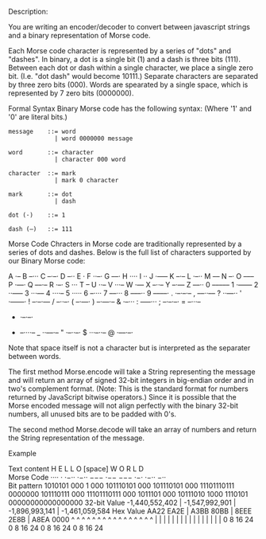 Description:

You are writing an encoder/decoder to convert between javascript strings and a binary representation of Morse code.

Each Morse code character is represented by a series of "dots" and "dashes". In binary, a dot is a single bit (1) and a dash is three bits (111). Between each dot or dash within a single character, we place a single zero bit. (I.e. "dot dash" would become 10111.) Separate characters are separated by three zero bits (000). Words are spearated by a single space, which is represented by 7 zero bits (0000000).


Formal Syntax
Binary Morse code has the following syntax: (Where '1' and '0' are literal bits.)

    message    ::= word
                 | word 0000000 message

    word       ::= character
                 | character 000 word

    character  ::= mark
                 | mark 0 character

    mark       ::= dot
                 | dash

    dot (·)    ::= 1

    dash (–)   ::= 111


Morse Code
Chracters in Morse code are traditionally represented by a series of dots and dashes. Below is the full list of characters supported by our Binary Morse code:

A    ·–
B    –···
C    –·–·
D    –··
E    ·
F    ··–·
G    ––·
H    ····
I    ··
J    ·–––
K    –·–
L    ·–··
M    ––
N    –·
O    –––
P    ·––·
Q    ––·–
R    ·–·
S    ···
T    –
U    ··–
V    ···–
W    ·––
X    –··–
Y    –·––
Z    ––··
0    –––––
1    ·––––
2    ··–––
3    ···––
4    ····–
5    ·····
6    –····
7    ––···
8    –––··
9    ––––·
.    ·–·–·–
,    ––··––
?    ··––··
'    ·––––·
!    –·–·––
/    –··–·
(    –·––·
)    –·––·–
&    ·–···
:    –––···
;    –·–·–·
=    –···–
+    ·–·–·
-    –····–
_    ··––·–
"    ·–··–·
$    ···–··–
@    ·––·–·


Note that space itself is not a character but is interpreted as the separater between words.

The first method Morse.encode will take a String representing the message and will return an array of signed 32-bit integers in big-endian order and in two's complement format. (Note: This is the standard format for numbers returned by JavaScript bitwise operators.) Since it is possible that the Morse encoded message will not align perfectly with the binary 32-bit numbers, all unused bits are to be padded with 0's.

The second method Morse.decode will take an array of numbers and return the String representation of the message.

Example

Text content  H           E     L             L             O           [space] W             O               R           L             D       
Morse Code    ····        ·     ·−··          ·−··          −−−                 ·−−           −−−             ·−·         ·−··          −··     
Bit pattern   1010101 000 1 000 101110101 000 101110101 000 11101110111 0000000 101110111 000 11101110111 000 1011101 000 10111010 1000 1110101 00000000000000000
32-bit Value  -1,440,552,402                       | -1,547,992,901                    | -1,896,993,141                      | -1,461,059,584
Hex Value     AA22 EA2E                            | A3BB 80BB                         | 8EEE 2E8B                           | A8EA 0000
              ^        ^          ^        ^        ^         ^       ^         ^       ^         ^        ^        ^         ^         ^        ^       ^
              |        |          |        |        |         |       |         |       |         |        |        |         |         |        |       |
              0        8          16       24       0         8       16        24      0         8        16       24        0         8        16      24
